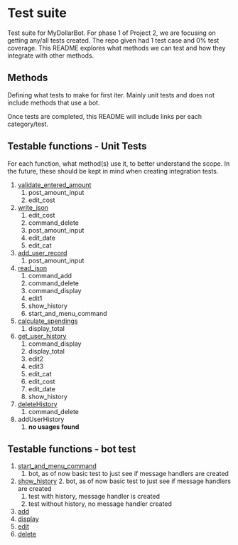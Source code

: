# Test suite

Test suite for MyDollarBot. For phase 1 of Project 2, we are focusing on getting any/all tests created.
The repo given had 1 test case and 0% test coverage. This README explores what methods we can test
and how they integrate with other methods.

## Methods
Defining what tests to make for first iter.
Mainly unit tests and does not include methods that use a bot. 

Once tests are completed, this README will include links per each category/test.

## Testable functions - Unit Tests
For each function, what method(s) use it, to better understand the scope. 
In the future, these should be kept in mind when creating integration tests.

1. [validate_entered_amount](unit/test_validate_entered_amount.py)
   1. post_amount_input
   2. edit_cost
2. [write_json](unit/test_write_json.py)
   1. edit_cost
   2. command_delete
   3. post_amount_input
   4. edit_date
   5. edit_cat
3. [add_user_record](unit/test_add_user_record.py)
   1. post_amount_input
4. [read_json](unit/test_read_json.py)
   1. command_add
   2. command_delete
   3. command_display
   4. edit1
   5. show_history
   6. start_and_menu_command
5. [calculate_spendings](unit/test_calculate_spendings.py)
   1. display_total
6. [get_user_history](unit/test_get_user_history.py)
   1. command_display
   2. display_total
   3. edit2
   4. edit3
   5. edit_cat
   6. edit_cost
   7. edit_date
   8. show_history
7. [deleteHistory](test/unit/test_delete_history.py)
   1. command_delete
8. addUserHistory
   1. **no usages found**


## Testable functions - bot test


1. [start_and_menu_command](test/bot/test_start_and_menu.py)
   1. bot, as of now basic test to just see if message handlers are created
2. [show_history](test/bot/test_history.py) 
   2. bot, as of now basic test to just see if message handlers are created
      1. test with history, message handler is created
      2. test without history, no message handler created
3. [add](test/bot/test_add.py)
4. [display](test/bot/test_display.py)
5. [edit](test/bot/test_edit.py)
6. [delete](test/bot/test_delete.py)